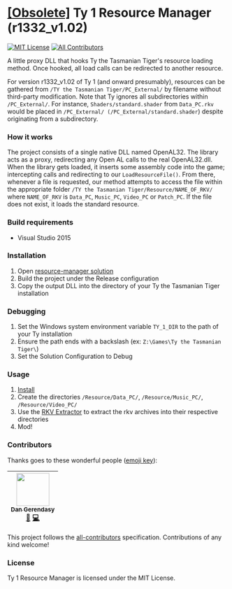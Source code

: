 # [[Obsolete]](../mod-manager) Ty 1 Resource Manager (r1332_v1.02)
[![MIT License](https://img.shields.io/npm/l/eslint-find-rules.svg?style=flat-square)](http://opensource.org/licenses/MIT)
[![All Contributors](https://img.shields.io/badge/all_contributors-1-orange.svg?style=flat-square)](#contributors)

A little proxy DLL that hooks Ty the Tasmanian Tiger's resource loading method. Once hooked, all load calls can be redirected to another resource.

For version r1332_v1.02 of Ty 1 (and onward presumably), resources can be gathered from `/TY the Tasmanian Tiger/PC_External/` by filename without third-party modification. Note that Ty ignores all subdirectories within `/PC_External/`. For instance, `Shaders/standard.shader` from `Data_PC.rkv` would be placed in `/PC_External/ (/PC_External/standard.shader`) despite originating from a subdirectory.

### How it works
The project consists of a single native DLL named OpenAL32. The library acts as a proxy, redirecting any Open AL calls to the real OpenAL32.dll.
When the library gets loaded, it inserts some assembly code into the game; intercepting calls and redirecting to our `LoadResourceFile()`. From there, whenever a file is requested, our method attempts to access the file within the appropriate folder `/TY the Tasmanian Tiger/Resource/NAME_OF_RKV/` where `NAME_OF_RKV` is `Data_PC`, `Music_PC`, `Video_PC` or `Patch_PC`. If the file does not exist, it loads the standard resource.

### Build requirements
* Visual Studio 2015

### Installation
1. Open [resource-manager solution](resource-manager.sln)
2. Build the project under the Release configuration
3. Copy the output DLL into the directory of your Ty the Tasmanian Tiger installation

### Debugging
1. Set the Windows system environment variable `TY_1_DIR` to the path of your Ty installation
2. Ensure the path ends with a backslash (ex: `Z:\Games\Ty the Tasmanian Tiger\`)
3. Set the Solution Configuration to Debug

### Usage
1. [Install](#installation)
2. Create the directories `/Resource/Data_PC/`, `/Resource/Music_PC/`, `/Resource/Video_PC/`
3. Use the [RKV Extractor](../rkv-extract/) to extract the rkv archives into their respective directories
4. Mod!

### Contributors
Thanks goes to these wonderful people ([emoji key](https://github.com/kentcdodds/all-contributors#emoji-key)):

<!-- ALL-CONTRIBUTORS-LIST:START - Do not remove or modify this section -->
| [<img src="https://avatars0.githubusercontent.com/u/2020854?v=3" width="75px;"/><br /><sub>Dan Gerendasy</sub>](https://www.github.com/Dnawrkshp)<br />[📖](https://www.github.com/Dnawrkshp/ty-1-tools/commits?author=Dnawrkshp) [💻](https://www.github.com/Dnawrkshp/ty-1-tools/commits?author=Dnawrkshp)
| :---: |
<!-- ALL-CONTRIBUTORS-LIST:END -->

This project follows the [all-contributors](https://github.com/kentcdodds/all-contributors) specification. Contributions of any kind welcome!

### License
Ty 1 Resource Manager is licensed under the MIT License.
